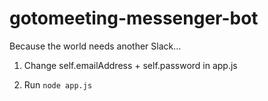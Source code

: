 # gotomeeting-messenger-bot
Because the world needs another Slack...

1. Change self.emailAddress + self.password in app.js

2. Run `node app.js`
